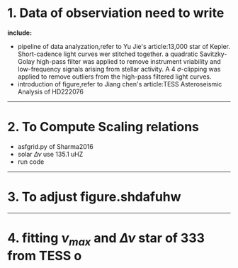 # 1. Data of observiation need to write
**include:**
* pipeline of data analyzation,refer to Yu Jie's article:13,000 star of Kepler.
Short-cadence light curves wer stitched together.
a quadratic Savitzky-Golay high-pass filter was applied to remove instrument vriability and low-frequency signals arising from stellar activity.
A 4 $\sigma$-clipping was applied to remove outliers from the high-pass filtered light curves.
* introduction of figure,refer to Jiang chen's article:TESS Asteroseismic Analysis of HD222076
---
# 2. To Compute Scaling relations
* asfgrid.py of Sharma2016
* solar $\Delta \nu$ use 135.1 uHZ
* run code
---
# 3. To adjust figure.shdafuhw
---
# 4. fitting $\nu_{max}$ and $\Delta \nu$ star of 333 from TESS o



